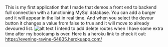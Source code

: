 
This is my first application that I made that demos a front end to backend full connection with a functioning MySql database.
You can add a burger and it will appear in the list in real time.
And when you select the devour button it changes a value from false to true and it will move to already devoured list.
![alt text](https://raw.githubusercontent.com/Pearsonj/Front-End-Back-End-Burgers-App/master/burger.PNG)
I intend to add delete routes when I have some extra time after my bootcamp is over.
Here Is a heroku link to check it out: https://evening-ravine-64835.herokuapp.com/
